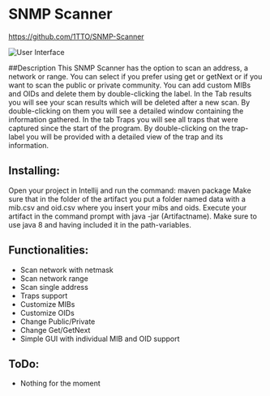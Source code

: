 # SNMP Scanner
https://github.com/1TTO/SNMP-Scanner

![User Interface](UI.png)

##Description
This SNMP Scanner has the option to scan an address, a network or range. You can select if you prefer using 
get or getNext or if you want to scan the public or private community. You can add custom MIBs and OIDs and delete
them by double-clicking the label. In the Tab results you will see your scan results which will be deleted after
a new scan. By double-clicking on them you will see a detailed window containing the information gathered. In the tab Traps
you will see all traps that were captured since the start of the program. By double-clicking on the trap-label you
will be provided with a detailed view of the trap and its information.

## Installing:
Open your project in Intellij and run the command: maven package
Make sure that in the folder of the artifact you put a folder named data with a mib.csv and oid.csv where
you insert your mibs and oids.
Execute your artifact in the command prompt with java -jar (Artifactname).
Make sure to use java 8 and having included it in the path-variables.

## Functionalities:
- Scan network with netmask
- Scan network range
- Scan single address
- Traps support
- Customize MIBs
- Customize OIDs
- Change Public/Private
- Change Get/GetNext
- Simple GUI with individual MIB and OID support

## ToDo:
- Nothing for the moment